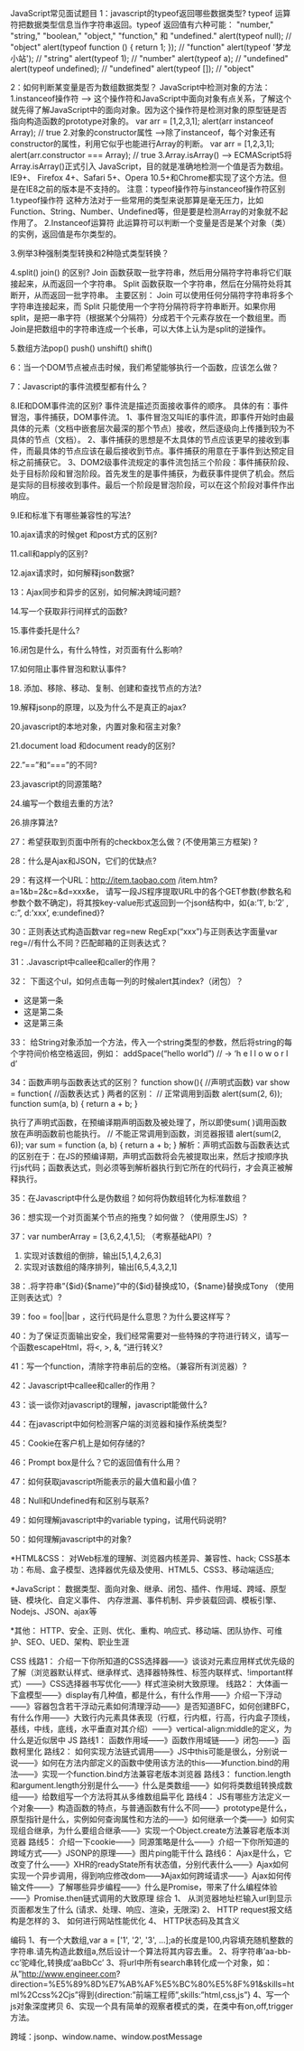JavaScript常见面试题目
1：javascript的typeof返回哪些数据类型?
typeof 运算符把数据类型信息当作字符串返回。typeof 返回值有六种可能： "number," "string," "boolean," "object," "function," 和 "undefined."
alert(typeof null); // "object" 
alert(typeof function () { return 1; }); // "function" 
alert(typeof '梦龙小站'); // "string" 
alert(typeof 1); // "number" 
alert(typeof a); // "undefined" 
alert(typeof undefined); // "undefined" 
alert(typeof []); // "object"

2：如何判断某变量是否为数组数据类型？
JavaScript中检测对象的方法：
1.instanceof操作符 --> 这个操作符和JavaScript中面向对象有点关系，了解这个就先得了解JavaScript中的面向对象。因为这个操作符是检测对象的原型链是否指向构造函数的prototype对象的。 
var arr = [1,2,3,1]; 
alert(arr instanceof Array); // true 
2.对象的constructor属性 -->除了instanceof，每个对象还有constructor的属性，利用它似乎也能进行Array的判断。
var arr = [1,2,3,1]; 
alert(arr.constructor === Array); // true
3.Array.isArray() --> ECMAScript5将Array.isArray()正式引入 JavaScript，目的就是准确地检测一个值是否为数组。IE9+、 Firefox 4+、Safari 5+、Opera 10.5+和Chrome都实现了这个方法。但是在IE8之前的版本是不支持的。
注意：typeof操作符与instanceof操作符区别
1.typeof操作符 
这种方法对于一些常用的类型来说那算是毫无压力，比如Function、String、Number、Undefined等，但是要是检测Array的对象就不起作用了。
2.Instanceof运算符
此运算符可以判断一个变量是否是某个对象（类）的实例，返回值是布尔类型的。

3.例举3种强制类型转换和2种隐式类型转换？

4.split() join() 的区别?
Join 函数获取一批字符串，然后用分隔符字符串将它们联接起来，从而返回一个字符串。
Split 函数获取一个字符串，然后在分隔符处将其断开，从而返回一批字符串。
主要区别： Join 可以使用任何分隔符字符串将多个字符串连接起来，而 Split 只能使用一个字符分隔符将字符串断开。如果你用split，是把一串字符（根据某个分隔符）分成若干个元素存放在一个数组里。而Join是把数组中的字符串连成一个长串，可以大体上认为是split的逆操作。

5.数组方法pop() push() unshift() shift()

6：当一个DOM节点被点击时候，我们希望能够执行一个函数，应该怎么做？

7：Javascript的事件流模型都有什么？

8.IE和DOM事件流的区别?
事件流是描述页面接收事件的顺序。
具体的有：事件冒泡，事件捕获，DOM事件流。
1、事件冒泡又叫IE的事件流，即事件开始时由最具体的元素（文档中嵌套层次最深的那个节点）接收，然后逐级向上传播到较为不具体的节点（文档）。
2、事件捕获的思想是不太具体的节点应该更早的接收到事件，而最具体的节点应该在最后接收到节点。事件捕获的用意在于事件到达预定目标之前捕获它。
3、DOM2级事件流规定的事件流包括三个阶段：事件捕获阶段、处于目标阶段和冒泡阶段。首先发生的是事件捕获，为截获事件提供了机会。然后是实际的目标接收到事件。最后一个阶段是冒泡阶段，可以在这个阶段对事件作出响应。

9.IE和标准下有哪些兼容性的写法?

10.ajax请求的时候get 和post方式的区别?

11.call和apply的区别?

12.ajax请求时，如何解释json数据?

13：Ajax同步和异步的区别，如何解决跨域问题?

14.写一个获取非行间样式的函数?

15.事件委托是什么?

16.闭包是什么，有什么特性，对页面有什么影响?

17.如何阻止事件冒泡和默认事件?

18. 添加、移除、移动、复制、创建和查找节点的方法?

19.解释jsonp的原理，以及为什么不是真正的ajax?

20.javascript的本地对象，内置对象和宿主对象?

21.document load 和document ready的区别?

22.”==”和“===”的不同?

23.javascript的同源策略?

24.编写一个数组去重的方法?

26.排序算法?

27：希望获取到页面中所有的checkbox怎么做？(不使用第三方框架) ?

28：什么是Ajax和JSON，它们的优缺点?

29：有这样一个URL：http://item.taobao.com /item.htm?a=1&b=2&c=&d=xxx&e，
请写一段JS程序提取URL中的各个GET参数(参数名和 参数个数不确定)，将其按key-value形式返回到一个json结构中，如{a:’1′, b:’2′ , c:”, d:’xxx’, e:undefined}?

30：正则表达式构造函数var reg=new RegExp(“xxx”)与正则表达字面量var reg=//有什么不同？匹配邮箱的正则表达式？

31：.Javascript中callee和caller的作用？

32： 下面这个ul，如何点击每一列的时候alert其index?（闭包）？
<ul id=”test”>
<li>这是第一条</li>
<li>这是第二条</li>
<li>这是第三条</li>
</ul>

33： 给String对象添加一个方法，传入一个string类型的参数，然后将string的每个字符间价格空格返回，例如：
addSpace(“hello world”) // -> ‘h e l l o  w o r l d’

34：函数声明与函数表达式的区别？
function show(){ //声明式函数}
var show = function{  //函数表达式 }
两者的区别：
// 正常调用到函数
alert(sum(2, 6));
function sum(a, b) {
    return a + b;
}

执行了声明式函数，在预编译期声明函数及被处理了，所以即使sum( )调用函数放在声明函数前也能执行。
// 不能正常调用到函数，浏览器报错
alert(sum(2, 6));
var sum = function (a, b) {
    return a + b;
}
解析：声明式函数与函数表达式的区别在于：在JS的预编译期，声明式函数将会先被提取出来，然后才按顺序执行js代码；函数表达式，则必须等到解析器执行到它所在的代码行，才会真正被解释执行。

35：在Javascript中什么是伪数组？如何将伪数组转化为标准数组？

36：想实现一个对页面某个节点的拖曳？如何做？（使用原生JS）?

37：var numberArray = [3,6,2,4,1,5]; （考察基础API）?
1) 实现对该数组的倒排，输出[5,1,4,2,6,3]
2) 实现对该数组的降序排列，输出[6,5,4,3,2,1]

38：.将字符串”<tr><td>{$id}</td><td>{$name}</td></tr>”中的{$id}替换成10，{$name}替换成Tony （使用正则表达式）?

39：foo = foo||bar ，这行代码是什么意思？为什么要这样写？

40：为了保证页面输出安全，我们经常需要对一些特殊的字符进行转义，请写一个函数escapeHtml，将<, >, &, “进行转义?

41：写一个function，清除字符串前后的空格。（兼容所有浏览器）?

42：Javascript中callee和caller的作用？

43：谈一谈你对javascript的理解，javascript能做什么?

44：在javascript中如何检测客户端的浏览器和操作系统类型?

45：Cookie在客户机上是如何存储的?

46：Prompt box是什么？它的返回值有什么用？

47：如何获取javascript所能表示的最大值和最小值？

48：Null和Undefined有和区别与联系?

49：如何理解javascript中的variable typing，试用代码说明?

50：如何理解javascript中的对象?

*HTML&CSS：
    对Web标准的理解、浏览器内核差异、兼容性、hack;
    CSS基本功：布局、盒子模型、选择器优先级及使用、HTML5、CSS3、移动端适应;

*JavaScript：
    数据类型、面向对象、继承、闭包、插件、作用域、跨域、原型链、模块化、自定义事件、
    内存泄漏、事件机制、异步装载回调、模板引擎、Nodejs、JSON、ajax等

*其他：
    HTTP、安全、正则、优化、重构、响应式、移动端、团队协作、可维护、SEO、UED、架构、职业生涯

CSS
线路1：
介绍一下你所知道的CSS选择器——》谈谈对元素应用样式优先级的了解（浏览器默认样式、继承样式、选择器特殊性、标签内联样式、!important样式）——》CSS选择器书写优化——》样式渲染树大致原理。
线路2：
大体画一下盒模型——》display有几种值，都是什么，有什么作用——》介绍一下浮动——》容器包含若干浮动元素如何清理浮动——》是否知道BFC，如何创建BFC，有什么作用——》大致行内元素具体表现（行框，行内框，行高，行内盒子顶线，基线，中线，底线，水平垂直对其介绍）——》vertical-align:middle的定义，为什么是近似居中
JS
路线1：
函数作用域——》函数作用域链——》闭包——》函数柯里化
路线2：
如何实现方法链式调用——》JS中this可能是很么，分别说一说——》如何在方法内部定义的函数中使用该方法的this——》function.bind的用法——》实现一个function.bind方法兼容老版本浏览器
路线3：
function.length和argument.length分别是什么——》什么是类数组——》如何将类数组转换成数组——》给数组写一个方法将其从多维数组扁平化
路线4：
JS有哪些方法定义一个对象——》构造函数的特点，与普通函数有什么不同——》prototype是什么，原型指针是什么，实例如何查询属性和方法的——》如何继承一个类——》如何实现组合继承，为什么要组合继承——》实现一个Object.create方法兼容老版本浏览器
路线5：
介绍一下cookie——》同源策略是什么——》介绍一下你所知道的跨域方式——》JSONP的原理——》图片ping能干什么
路线6：
Ajax是什么，它改变了什么——》XHR的readyState所有状态值，分别代表什么——》Ajax如何实现一个异步调用，得到响应修改dom——》Ajax如何跨域请求——》Ajax如何传输文件——》了解哪些异步编程——》什么是Promise，带来了什么编程体验——》Promise.then链式调用的大致原理
综合
1、  从浏览器地址栏输入url到显示页面都发生了什么 (请求、处理、响应、渲染，无限深) 
2、  HTTP request报文结构是怎样的 
3、  如何进行网站性能优化 
4、  HTTP状态码及其含义 

编码
1、有一个大数组,var a = ['1', '2', '3', ...];a的长度是100,内容填充随机整数的字符串.请先构造此数组a,然后设计一个算法将其内容去重。
2、将字符串’aa-bb-cc’驼峰化,转换成’aaBbCc’
3、将url中所有search串转化成一个对象，如：从”http://www.engineer.com? direction=%E5%89%8D%E7%AB%AF%E5%BC%80%E5%8F%91&skills=html%2Ccss%2Cjs”得到{direction:”前端工程师”,skills:”html,css,js”}
4、写一个js对象深度拷贝
6、实现一个具有简单的观察者模式的类，在类中有on,off,trigger方法。

跨域：jsonp、window.name、window.postMessage
